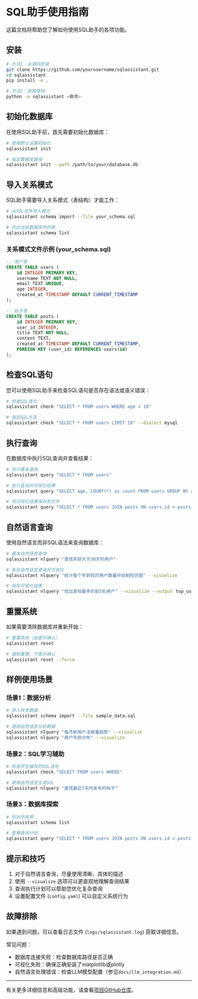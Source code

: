# SQL助手使用指南

这篇文档将帮助您了解如何使用SQL助手的各项功能。

## 安装

```bash
# 方法1：从源码安装
git clone https://github.com/yourusername/sqlassistant.git
cd sqlassistant
pip install -e .

# 方法2：直接使用
python -m sqlassistant <命令>
```

## 初始化数据库

在使用SQL助手前，首先需要初始化数据库：

```bash
# 使用默认设置初始化
sqlassistant init

# 指定数据库路径
sqlassistant init --path /path/to/your/database.db
```

## 导入关系模式

SQL助手需要导入关系模式（表结构）才能工作：

```bash
# 从SQL文件导入模式
sqlassistant schema import --file your_schema.sql

# 列出当前数据库中的表
sqlassistant schema list
```

### 关系模式文件示例 (your_schema.sql)

```sql
-- 用户表
CREATE TABLE users (
    id INTEGER PRIMARY KEY,
    username TEXT NOT NULL,
    email TEXT UNIQUE,
    age INTEGER,
    created_at TIMESTAMP DEFAULT CURRENT_TIMESTAMP
);

-- 帖子表
CREATE TABLE posts (
    id INTEGER PRIMARY KEY,
    user_id INTEGER,
    title TEXT NOT NULL,
    content TEXT,
    created_at TIMESTAMP DEFAULT CURRENT_TIMESTAMP,
    FOREIGN KEY (user_id) REFERENCES users(id)
);
```

## 检查SQL语句

您可以使用SQL助手来检查SQL语句是否存在语法或语义错误：

```bash
# 检查SQL语句
sqlassistant check "SELECT * FROM users WHERE age > 18"

# 指定SQL方言
sqlassistant check "SELECT * FROM users LIMIT 10" --dialect mysql
```

## 执行查询

在数据库中执行SQL查询并查看结果：

```bash
# 执行基本查询
sqlassistant query "SELECT * FROM users"

# 执行查询并可视化结果
sqlassistant query "SELECT age, COUNT(*) as count FROM users GROUP BY age" --visualize

# 将可视化结果保存到文件
sqlassistant query "SELECT * FROM users JOIN posts ON users.id = posts.user_id" --visualize --output result.png
```

## 自然语言查询

使用自然语言而非SQL语法来查询数据库：

```bash
# 基本自然语言查询
sqlassistant nlquery "查找年龄大于30岁的用户"

# 复杂自然语言查询并可视化
sqlassistant nlquery "统计每个年龄段的用户数量并绘制柱状图" --visualize

# 保存可视化结果
sqlassistant nlquery "找出发帖最多的前5名用户" --visualize --output top_users.png
```

## 重置系统

如果需要清除数据库并重新开始：

```bash
# 重置系统（会提示确认）
sqlassistant reset

# 强制重置，不提示确认
sqlassistant reset --force
```

## 样例使用场景

### 场景1：数据分析

```bash
# 导入样本数据
sqlassistant schema import --file sample_data.sql

# 使用自然语言分析数据
sqlassistant nlquery "每月新用户注册量趋势" --visualize
sqlassistant nlquery "用户年龄分布" --visualize
```

### 场景2：SQL学习辅助

```bash
# 检查学生编写的SQL语句
sqlassistant check "SELECT FROM users WHERE"

# 使用自然语言生成SQL
sqlassistant nlquery "查找最近7天内发布的帖子"
```

### 场景3：数据库探索

```bash
# 列出所有表
sqlassistant schema list

# 查看查询计划
sqlassistant query "SELECT * FROM users JOIN posts ON users.id = posts.user_id" --visualize
```

## 提示和技巧

1. 对于自然语言查询，尽量使用清晰、具体的描述
2. 使用 `--visualize` 选项可以更直观地理解查询结果
3. 查询执行计划可以帮助您优化复杂查询
4. 设置配置文件 (`config.yaml`) 可以自定义系统行为

## 故障排除

如果遇到问题，可以查看日志文件 (`logs/sqlassistant.log`) 获取详细信息。

常见问题：
- 数据库连接失败：检查数据库路径是否正确
- 可视化失败：确保正确安装了matplotlib或plotly
- 自然语言处理错误：检查LLM模型配置（参见`docs/llm_integration.md`）

---

有关更多详细信息和高级功能，请查看[项目GitHub仓库](https://github.com/yourusername/sqlassistant)。 